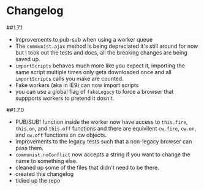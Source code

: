 Changelog
===

##1.7.1

- Improvements to pub-sub when using a worker queue
- The `communist.ajax` method is being depreciated it's still around for now but 
I took out the tests and docs, all the breaking changes are being saved up.
- `importScripts` behaves much more like you expect it, importing the same script
multiple times only gets downloaded once and all `importScripts` calls you make
are counted.
- Fake workers (aka in IE9) can now import scripts
- you can use a global flag of `fakeLegacy` to force a browser that suppports workers to pretend it dosn't.

##1.7.0

- PUB/SUB! function inside the worker now have access to `this.fire`, `this,on`, and `this.off` functions and there are equivilent `cw.fire`, `cw.on`, and `cw.off` functions on cw objects.
- improvements to the legacy tests such that a non-legacy browser can pass them.
- `communist.noConflict` now accepts a string if you want to change the name to something else.
- cleaned up some of the files that didn't need to be there.
- created this changelog
- tidied up the repo